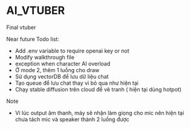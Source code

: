 # AI_VTUBER

Final vtuber 

Near future Todo list:
+ Add .env variable to require openai key or not
+ Modify walkthrough file
+ exception when character AI overload
+ Ở mode 2, thêm 1 luồng cho draw
+ Sử dụng vectorDB để lưu dữ liệu chat
+ Tạo queue để lưu chat thay vì bỏ qua như hiện tại
+ Chạy stable diffusion trên cloud để vẽ tranh ( hiện tại dùng hotpot)

 Note
+ Vì lúc output âm thanh, máy sẽ nhận làm giọng cho mic nên hiện tại chưa tách mic và speaker thành 2 luồng được
